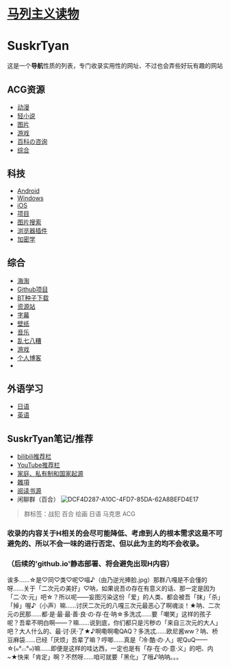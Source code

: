 # <a href="https://www.marxists.org/">马列主义读物</a>
# SuskrTyan
这是一个**导航**性质的列表，专门收录实用性的网址、不过也会弄些好玩有趣的网站
## ACG资源
+ [动漫](ACG/ACG动漫.md)
+ [轻小说](ACG/ACG轻小说.md)
+ [图片](ACG/ACG图片.md)
+ [游戏](ACG/ACG游戏.md)
+ [百科の咨询](ACG/ACG百科の咨询.md)
+ [综合](ACG/ACG综合.md)
## 科技
+ [Android](科技/Android.md)
+ [Windows](科技/Windows.md)
+ [iOS](科技/iOS.md")
+ [项目](科技/项目.md)
+ [图片搜索](科技/图片搜索.md)
+ [浏览器插件](科技/浏览器插件.md)
+ [加密学](科技/加密学.md)
## 综合
+ [海淘](综合/海淘.md)
+ [Github项目](综合/Github项目.md)
+ [BT种子下载](综合/BT种子下载.md)
+ [资源站](综合/资源站.md)
+ [字幕](综合/字幕.md)
+ [壁纸](综合/壁纸.md)
+ [音乐](综合/音乐.mf)
+ [乱七八糟](综合/乱七八糟.md)
+ [游戏](综合/游戏.md)
+ [个人博客](综合/个人博客.md)
+ 
## 外语学习
+ [日语](外语学习/日语.md)
+ [英语](外语学习/英语.md)
## SuskrTyan笔记/推荐
+ [bilibili推荐栏](SuskrTyan/bilibili推荐栏.md)
+ [YouTube推荐栏](SuskrTyan/YouTube推荐栏.md)
+ [家庭、私有制和国家起源](SuskrTyan/家庭、私有制和国家起源.md)
+ [雜項](SuskrTyan/雜項.md)
+ [阅读书源](SuskrTyan/书源.md)
+ 闲聊群（百合）
![DCF4D287-A10C-4FD7-85DA-62A8BEFD4E17](https://github.com/SusakrTyan/SuskrTyan/assets/130807617/966267a6-cf21-4d38-9ad5-70d3ad4dd795)
 
> 群标签：战犯 百合 绘画 日语 马克思 ACG
### 收录的内容关于H相关的会尽可能降低、考虑到人的根本需求这是不可避免的、所以不会一味的进行否定、但以此为主的均不会收录。
### （后续的'github.io'静态部署、将会避免出现H内容）
诶多……☆是♡同♡类♡呢♡喵♪（由乃逆光捧脸.jpg）那群八嘎是不会懂的呀……关于「二次元の美好」♡呐，如果说吾の存在有意义的话、那一定是因为「二·次·元」吧☆？所以呢——妄图污染这份「爱」的人类、都会被吾「抹」「杀」「掉」喔♪（小声）嘛……讨厌二次元的八嘎三次元最恶心了啊魂淡！★呐、二次元の民那……都·是·最·最·善·良·の·存·在·呐☆多洗忒……要「嘲笑」这样的孩子呢？吾辈不明白啊——？嘛……说到底，你们都只是污秽の「来自三次元的大人」吧？大人什么的、最·讨·厌·了★♪啊嘞啊嘞QAQ？多洗忒……欧尼酱ww？呐、桥豆麻袋……已经「厌烦」吾辈了嘛？哼唧……真是「冷·酷·の·人」呢QuQ——☆(๑°⌓°๑)嘛……即便是这样的哇达西，一定也是有「存·在·の·意·义」的吧、内~★快来「肯定」啊？不然呀……咱可就要「黑化」了哦♪呐呐。。。
